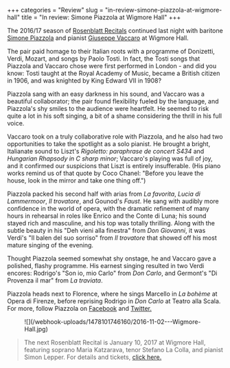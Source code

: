 +++
categories = "Review"
slug = "in-review-simone-piazzola-at-wigmore-hall"
title = "In review: Simone Piazzola at Wigmore Hall"
+++

The 2016/17 season of [Rosenblatt Recitals](/ian-rosenblatt-its-all-about-the-voice/) continued last night with baritone [Simone Piazzola](/scene/people/simone-piazzola/) and pianist [Giuseppe Vaccaro](/scene/people/giuseppe-vaccaro/) at Wigmore Hall. 

The pair paid homage to their Italian roots with a programme of Donizetti, Verdi, Mozart, and songs by Paolo Tosti. In fact, the Tosti songs that Piazzola and Vaccaro chose were first performed in London - and did you know: Tosti taught at the Royal Academy of Music, became a British citizen in 1906, and was knighted by King Edward VII in 1908?

Piazzola sang with an easy darkness in his sound, and Vaccaro was a beautiful collaborator; the pair found flexibility fueled by the language, and Piazzola's shy smiles to the audience were heartfelt. He seemed to risk quite a lot in his soft singing, a bit of a shame considering the thrill in his full voice.

Vaccaro took on a truly collaborative role with Piazzola, and he also had two opportunities to take the spotlight as a solo pianist. He brought a bright, Italianate sound to Liszt's *Rigoletto: paraphrase de concert S434* and *Hungarian Rhapsody in C sharp minor*; Vaccaro's playing was full of joy, and it confirmed our suspicions that Liszt is entirely insufferable. (His piano works remind us of that quote by Coco Chanel: "Before you leave the house, look in the mirror and take one thing off.")

Piazzola packed his second half with arias from *La favorita*, *Lucia di Lammermoor*, *Il trovatore*, and Gounod's *Faust*. He sang with audibly more confidence in the world of opera, with the dramatic refinement of many hours in rehearsal in roles like Enrico and the Conte di Luna; his sound stayed rich and masculine, and his top was totally thrilling. Along with the subtle beauty in his "Deh vieni alla finestra" from *Don Giovanni*, it was Verdi's "Il balen del suo sorriso" from *Il trovatore* that showed off his most mature singing of the evening. 

Thought Piazzola seemed somewhat shy onstage, he and Vaccaro gave a polished, flashy programme. His earnest singing resulted in two Verdi encores: Rodrigo's "Son io, mio Carlo" from *Don Carlo*, and Germont's "Di Provenza il mar" from *La traviata*.

Piazzola heads next to Florence, where he sings Marcello in *La bohème* at Opera di Firenze, before reprising Rodrigo in *Don Carlo* at Teatro alla Scala. For more, follow Piazzola on [Facebook](https://www.facebook.com/SimonePiazzolaBaritono/) and [Twitter.](https://twitter.com/SimonePiazzola)

<figure data-type="image">
![](/webhook-uploads/1478101746160/2016-11-02---Wigmore-Hall.jpg)
</figure>

>The next Rosenblatt Recital is January 10, 2017 at Wigmore Hall, featuring soprano Maria Katzarava, tenor Stefano La Colla, and pianist Simon Lepper. For details and tickets, [click here.](http://www.rosenblattrecitalseries.co.uk/whats_on.aspx)
